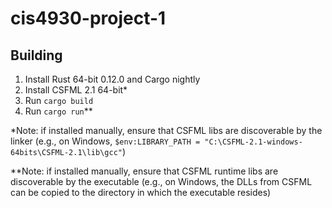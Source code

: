 cis4930-project-1
=================

## Building

1. Install Rust 64-bit 0.12.0 and Cargo nightly
2. Install CSFML 2.1 64-bit*
3. Run `cargo build`
4. Run `cargo run`**

*Note: if installed manually, ensure that CSFML libs are discoverable by the linker (e.g., on Windows, `$env:LIBRARY_PATH = "C:\CSFML-2.1-windows-64bits\CSFML-2.1\lib\gcc"`)

**Note: if installed manually, ensure that CSFML runtime libs are discoverable by the executable (e.g., on Windows, the DLLs from CSFML can be copied to the directory in which the executable resides)
